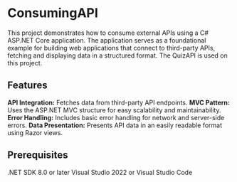 # ConsumingAPI
This project demonstrates how to consume external APIs using a C# ASP.NET Core application. 
The application serves as a foundational example for building web applications that connect to third-party APIs, 
fetching and displaying data in a structured format. 
The QuizAPI is used on this project. 

## Features
**API Integration:** Fetches data from third-party API endpoints.
**MVC Pattern:** Uses the ASP.NET MVC structure for easy scalability and maintainability.
**Error Handling:** Includes basic error handling for network and server-side errors.
**Data Presentation:** Presents API data in an easily readable format using Razor views.

## Prerequisites
.NET SDK 8.0 or later
Visual Studio 2022 or Visual Studio Code

